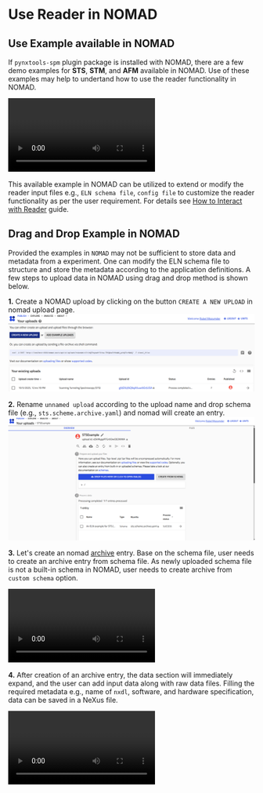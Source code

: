 # Use Reader in NOMAD
## __Use Example available in NOMAD__
If `pynxtools-spm` plugin package is installed with NOMAD, there are a few demo examples for __STS__, __STM__, and __AFM__ available in NOMAD. Use of these examples may help to undertand how to use the reader functionality in NOMAD.

<video controls>
<source src="../assets/DemoFromExampleUpload.webm" type="video/mp4">
</video>

This available example in NOMAD can be utilized to extend or modify the reader input files e.g., `ELN schema file`, `config file` to customize the reader functionality as per the user requirement. For details see [How to Interact with Reader](../how-to-guides/how-to-interact-with-reader.md) guide.

## Drag and Drop Example in NOMAD
Provided the examples in `NOMAD` may not be sufficient to store data and metadata from a experiment. One can modify the ELN schema file to structure and store the metadata according to the application definitions. A few steps to upload data in NOMAD using drag and drop method is shown below.

__1.__ Create a NOMAD upload by clicking on the button `CREATE A NEW UPLOAD` in nomad upload page.
![](../assets/create_upload.png)

__2.__ Rename `unnamed upload` according to the upload name and drop schema file (e.g., `sts.scheme.archive.yaml`) and nomad will create an entry.
![](../assets/upload_schema_eln.png)

__3.__ Let's create an nomad [archive](https://nomad-lab.eu/prod/v1/docs/reference/glossary.html#archive) entry. Base on the schema file, user needs to create an archive entry from schema file. As newly uploaded schema file is not a built-in schema in NOMAD, user needs to create archive from `custom schema` option.

<video controls>
  <source src="../assets/CreateArchiveFromCustomSchema.webm" type="video/mp4">
</video>

__4.__ After creation of an archive entry, the data section will immediately expand, and the user can add input data along with raw data files. Filling the required metadata e.g., name of `nxdl`, software, and hardware specification, data can be saved in a NeXus file.

<video controls>
  <source src="../assets/FinishupCustomizeUpload.webm" type="video/mp4">
</video>